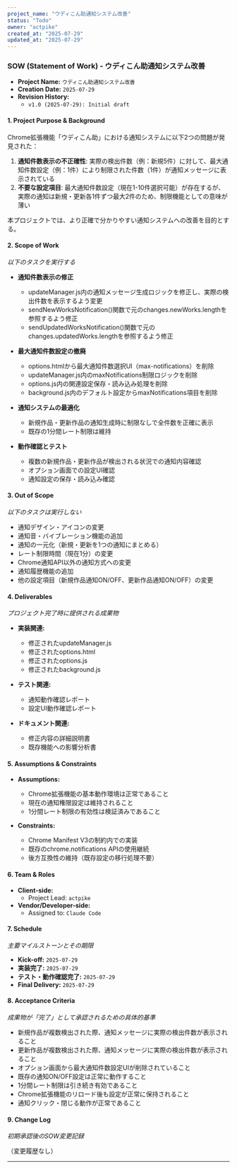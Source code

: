 ```yaml
---
project_name: "ウディこん助通知システム改善"
status: "Todo"
owner: "actpike"
created_at: "2025-07-29"
updated_at: "2025-07-29"
---
```


### SOW (Statement of Work) - ウディこん助通知システム改善

- **Project Name:** `ウディこん助通知システム改善`
- **Creation Date:** `2025-07-29`
- **Revision History:**
  - `v1.0 (2025-07-29): Initial draft`

#### 1. Project Purpose & Background
Chrome拡張機能「ウディこん助」における通知システムに以下2つの問題が発見された：

1. **通知件数表示の不正確性**: 実際の検出件数（例：新規5件）に対して、最大通知件数設定（例：1件）により制限された件数（1件）が通知メッセージに表示されている
2. **不要な設定項目**: 最大通知件数設定（現在1-10件選択可能）が存在するが、実際の通知は新規・更新各1件ずつ最大2件のため、制限機能としての意味が薄い

本プロジェクトでは、より正確で分かりやすい通知システムへの改善を目的とする。

#### 2. Scope of Work
*以下のタスクを実行する*

- **通知件数表示の修正**
  - updateManager.js内の通知メッセージ生成ロジックを修正し、実際の検出件数を表示するよう変更
  - sendNewWorksNotification()関数で元のchanges.newWorks.lengthを参照するよう修正
  - sendUpdatedWorksNotification()関数で元のchanges.updatedWorks.lengthを参照するよう修正

- **最大通知件数設定の撤廃**
  - options.htmlから最大通知件数選択UI（max-notifications）を削除
  - updateManager.js内のmaxNotifications制限ロジックを削除
  - options.js内の関連設定保存・読み込み処理を削除
  - background.js内のデフォルト設定からmaxNotifications項目を削除

- **通知システムの最適化**
  - 新規作品・更新作品の通知生成時に制限なしで全件数を正確に表示
  - 既存の1分間レート制限は維持

- **動作確認とテスト**
  - 複数の新規作品・更新作品が検出される状況での通知内容確認
  - オプション画面での設定UI確認
  - 通知設定の保存・読み込み確認

#### 3. Out of Scope
*以下のタスクは実行しない*

- 通知デザイン・アイコンの変更
- 通知音・バイブレーション機能の追加
- 通知の一元化（新規・更新を1つの通知にまとめる）
- レート制限時間（現在1分）の変更
- Chrome通知API以外の通知方式への変更
- 通知履歴機能の追加
- 他の設定項目（新規作品通知ON/OFF、更新作品通知ON/OFF）の変更

#### 4. Deliverables
*プロジェクト完了時に提供される成果物*

- **実装関連:**
  - 修正されたupdateManager.js
  - 修正されたoptions.html
  - 修正されたoptions.js
  - 修正されたbackground.js

- **テスト関連:**
  - 通知動作確認レポート
  - 設定UI動作確認レポート

- **ドキュメント関連:**
  - 修正内容の詳細説明書
  - 既存機能への影響分析書

#### 5. Assumptions & Constraints
- **Assumptions:** 
  - Chrome拡張機能の基本動作環境は正常であること
  - 現在の通知権限設定は維持されること
  - 1分間レート制限の有効性は検証済みであること

- **Constraints:** 
  - Chrome Manifest V3の制約内での実装
  - 既存のchrome.notifications APIの使用継続
  - 後方互換性の維持（既存設定の移行処理不要）

#### 6. Team & Roles
- **Client-side:**
  - Project Lead: `actpike`
- **Vendor/Developer-side:**
  - Assigned to: `Claude Code`

#### 7. Schedule
*主要マイルストーンとその期限*

- **Kick-off:** `2025-07-29`
- **実装完了:** `2025-07-29`
- **テスト・動作確認完了:** `2025-07-29`
- **Final Delivery:** `2025-07-29`

#### 8. Acceptance Criteria
*成果物が「完了」として承認されるための具体的基準*

- 新規作品が複数検出された際、通知メッセージに実際の検出件数が表示されること
- 更新作品が複数検出された際、通知メッセージに実際の検出件数が表示されること
- オプション画面から最大通知件数設定UIが削除されていること
- 既存の通知ON/OFF設定は正常に動作すること
- 1分間レート制限は引き続き有効であること
- Chrome拡張機能のリロード後も設定が正常に保持されること
- 通知クリック・閉じる動作が正常であること

#### 9. Change Log
*初期承認後のSOW変更記録*

（変更履歴なし）

---